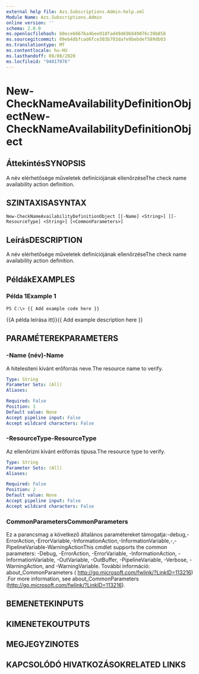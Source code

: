 ```yaml
---
external help file: Azs.Subscriptions.Admin-help.xml
Module Name: Azs.Subscriptions.Admin
online version: ''
schema: 2.0.0
ms.openlocfilehash: b0ece66676a4bee918fad49d69b849076c39b858
ms.sourcegitcommit: 09eb4dbfcad6fce303b793dafe9bebdef589db03
ms.translationtype: MT
ms.contentlocale: hu-HU
ms.lasthandoff: 08/08/2020
ms.locfileid: "94017076"
---
```

# <span data-ttu-id="f9d4c-101">New-CheckNameAvailabilityDefinitionObject</span><span class="sxs-lookup"><span data-stu-id="f9d4c-101">New-CheckNameAvailabilityDefinitionObject</span></span>

## <span data-ttu-id="f9d4c-102">Áttekintés</span><span class="sxs-lookup"><span data-stu-id="f9d4c-102">SYNOPSIS</span></span>
<span data-ttu-id="f9d4c-103">A név elérhetősége műveletek definíciójának ellenőrzése</span><span class="sxs-lookup"><span data-stu-id="f9d4c-103">The check name availability action definition.</span></span>

## <span data-ttu-id="f9d4c-104">SZINTAXISA</span><span class="sxs-lookup"><span data-stu-id="f9d4c-104">SYNTAX</span></span>

```
New-CheckNameAvailabilityDefinitionObject [[-Name] <String>] [[-ResourceType] <String>] [<CommonParameters>]
```

## <span data-ttu-id="f9d4c-105">Leírás</span><span class="sxs-lookup"><span data-stu-id="f9d4c-105">DESCRIPTION</span></span>
<span data-ttu-id="f9d4c-106">A név elérhetősége műveletek definíciójának ellenőrzése</span><span class="sxs-lookup"><span data-stu-id="f9d4c-106">The check name availability action definition.</span></span>

## <span data-ttu-id="f9d4c-107">Példák</span><span class="sxs-lookup"><span data-stu-id="f9d4c-107">EXAMPLES</span></span>

### <span data-ttu-id="f9d4c-108">Példa 1</span><span class="sxs-lookup"><span data-stu-id="f9d4c-108">Example 1</span></span>
```
PS C:\> {{ Add example code here }}
```

<span data-ttu-id="f9d4c-109">{{A példa leírása itt}}</span><span class="sxs-lookup"><span data-stu-id="f9d4c-109">{{ Add example description here }}</span></span>

## <span data-ttu-id="f9d4c-110">PARAMÉTEREK</span><span class="sxs-lookup"><span data-stu-id="f9d4c-110">PARAMETERS</span></span>

### <span data-ttu-id="f9d4c-111">-Name (név)</span><span class="sxs-lookup"><span data-stu-id="f9d4c-111">-Name</span></span>
<span data-ttu-id="f9d4c-112">A hitelesíteni kívánt erőforrás neve.</span><span class="sxs-lookup"><span data-stu-id="f9d4c-112">The resource name to verify.</span></span>

```yaml
Type: String
Parameter Sets: (All)
Aliases: 

Required: False
Position: 1
Default value: None
Accept pipeline input: False
Accept wildcard characters: False
```

### <span data-ttu-id="f9d4c-113">-ResourceType</span><span class="sxs-lookup"><span data-stu-id="f9d4c-113">-ResourceType</span></span>
<span data-ttu-id="f9d4c-114">Az ellenőrizni kívánt erőforrás típusa.</span><span class="sxs-lookup"><span data-stu-id="f9d4c-114">The resource type to verify.</span></span>

```yaml
Type: String
Parameter Sets: (All)
Aliases: 

Required: False
Position: 2
Default value: None
Accept pipeline input: False
Accept wildcard characters: False
```

### <span data-ttu-id="f9d4c-115">CommonParameters</span><span class="sxs-lookup"><span data-stu-id="f9d4c-115">CommonParameters</span></span>
<span data-ttu-id="f9d4c-116">Ez a parancsmag a következő általános paramétereket támogatja:-debug,-ErrorAction,-ErrorVariable,-InformationAction,-InformationVariable,-,-PipelineVariable-WarningAction</span><span class="sxs-lookup"><span data-stu-id="f9d4c-116">This cmdlet supports the common parameters: -Debug, -ErrorAction, -ErrorVariable, -InformationAction, -InformationVariable, -OutVariable, -OutBuffer, -PipelineVariable, -Verbose, -WarningAction, and -WarningVariable.</span></span> <span data-ttu-id="f9d4c-117">További információ: about_CommonParameters ( http://go.microsoft.com/fwlink/?LinkID=113216) .</span><span class="sxs-lookup"><span data-stu-id="f9d4c-117">For more information, see about_CommonParameters (http://go.microsoft.com/fwlink/?LinkID=113216).</span></span>

## <span data-ttu-id="f9d4c-118">BEMENETEK</span><span class="sxs-lookup"><span data-stu-id="f9d4c-118">INPUTS</span></span>

## <span data-ttu-id="f9d4c-119">KIMENETEK</span><span class="sxs-lookup"><span data-stu-id="f9d4c-119">OUTPUTS</span></span>

## <span data-ttu-id="f9d4c-120">MEGJEGYZI</span><span class="sxs-lookup"><span data-stu-id="f9d4c-120">NOTES</span></span>

## <span data-ttu-id="f9d4c-121">KAPCSOLÓDÓ HIVATKOZÁSOK</span><span class="sxs-lookup"><span data-stu-id="f9d4c-121">RELATED LINKS</span></span>

